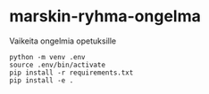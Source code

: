 # marskin-ryhma-ongelma

Vaikeita ongelmia opetuksille

```
python -m venv .env
source .env/bin/activate
pip install -r requirements.txt
pip install -e .
```